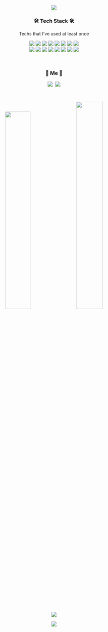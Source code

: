 

<!--
**nayong2021/nayong2021** is a ✨ _special_ ✨ repository because its `README.md` (this file) appears on your GitHub profile.

Here are some ideas to get you started:

- 🔭 I’m currently working on ...
- 🌱 I’m currently learning ...
- 👯 I’m looking to collaborate on ...
- 🤔 I’m looking for help with ...
- 💬 Ask me about ...
- 📫 How to reach me: ...
- 😄 Pronouns: ...
- ⚡ Fun fact: ...
-->

<!--
**kwaksj329/kwaksj329** is a ✨ _special_ ✨ repository because its `README.md` (this file) appears on your GitHub profile.

Here are some ideas to get you started:

- 🔭 I’m currently working on ...
- 🌱 I’m currently learning ...
- 👯 I’m looking to collaborate on ...
- 🤔 I’m looking for help with ...
- 💬 Ask me about ...
- 📫 How to reach me: ...
- 😄 Pronouns: ...
- ⚡ Fun fact: ...

<img src="https://github-readme-stats.vercel.app/api?username=kwaksj329&show_icons=true&theme=buefy"/>
-->
<p align="center">
  <img src="https://capsule-render.vercel.app/api?type=waving&color=timeGradient&height=200&section=header&text=YongSungNa&fontSize=50&animation=fadeIn&fontAlignY=40">
</p>

<h3 align="center">🛠 Tech Stack 🛠</h3>

<p align="center"> Techs that I've used at least once </p>

<p align="center">
  <img src="https://img.shields.io/badge/raspberrypi-A22846?style=flat-square&logo=RaspberryPi&logoColor=white"/>
  <img src="https://img.shields.io/badge/apache-D22128?style=flat-square&logo=apache&logoColor=white">
  <img src="https://img.shields.io/badge/PyTorch-EE4C2C?style=flat-square&logo=PyTorch&logoColor=white"/>
  <img src ="https://img.shields.io/badge/HTML5-E34F26?style=flat-square&logo=HTML5&logoColor=white"/>
  <img src="https://img.shields.io/badge/TensorFlow-FF6F00?style=flat-square&logo=TensorFlow&logoColor=white"/>
  <img src="https://img.shields.io/badge/Javascript-ffb13b?style=flat-square&logo=javascript&logoColor=white"/>
  <img src="https://img.shields.io/badge/linux-FCC624?style=flat-square&logo=linux&logoColor=black">
  <img src="https://img.shields.io/badge/Mysql-FCC624?style=flat-square&logo=MySql&logoColor=white"/>
  <br>
  <img src="https://img.shields.io/badge/AndroidStudio-3DDC84?style=flat-square&logo=AndroidStudio&logoColor=white"/>
  <img src="https://img.shields.io/badge/construct3-00FFDA?style=flat-square&logo=construct3&logoColor=black"/>
  <img src="https://img.shields.io/badge/Java-007396?style=flat-square&logo=Java&logoColor=white"/>
  <img src="https://img.shields.io/badge/Wireshark-1679A7?style=flat-square&logo=Wireshark&logoColor=white"/>
  <img src ="https://img.shields.io/badge/CSS-1572B6?style=flat-square&logo=CSS3&logoColor=white"/>
  <img src="https://img.shields.io/badge/Python-3766AB?style=flat-square&logo=Python&logoColor=white"/>
  <img src="https://img.shields.io/badge/C++-00599C?style=flat-square&logo=C%2B%2B&logoColor=white"/>
  <img src="https://img.shields.io/badge/C-A8B9CC?style=flat-square&logo=C&logoColor=white"/>

</p>

<br>

<h3 align="center"> 🧸 Me 🧸 </h3>
<p align="center">
  <a href="https://www.instagram.com/e_voli/"><img src="https://img.shields.io/badge/Instagram-E4405F?style=flat-square&logo=Instagram&logoColor=white&link=https://www.instagram.com/e_voli/"/></a>&nbsp
  <a href="mailto:nayong2017@ajou.ac.kr"><img src="https://img.shields.io/badge/Gmail-d14836?style=flat-square&logo=Gmail&logoColor=white&link=nayong2017@ajou.ac.kr"/></a>
</p>
<br>

<p align="center">
<a href="https://solved.ac/nayong2022"><img src="http://mazassumnida.wtf/api/v2/generate_badge?boj=nayong2022" width="40%"></a>&nbsp;&nbsp;&nbsp;&nbsp;&nbsp;
<a href="https://github.com/anuraghazra/github-readme-stats"><img src="https://github-readme-stats.vercel.app/api/top-langs/?username=nayong2021&layout=compact" width="41%"></a>
</p>

<p align="center">
  <a href="https://hits.seeyoufarm.com"><img src="https://hits.seeyoufarm.com/api/count/incr/badge.svg?url=https%3A%2F%2Fgithub.com%2Fnayong2021%2Fhit-counter&count_bg=%23FF3C80DE&title_bg=%23555555&icon=github.svg&icon_color=%23E7E7E7&title=hits&edge_flat=true"/></a>
</p>

<p align="center">
  <img src="https://capsule-render.vercel.app/api?type=waving&color=timeGradient&height=200&section=footer">
</p>
